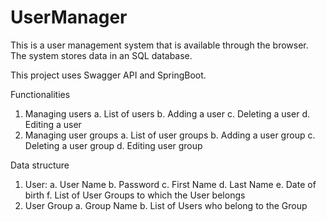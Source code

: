 # UserManager

This is a user management system that is available through the browser.
The system stores data in an SQL database.

This project uses Swagger API and SpringBoot.

Functionalities
1. Managing users
  a. List of users
  b. Adding a user
  c. Deleting a user
  d. Editing a user
2. Managing user groups
  a. List of user groups
  b. Adding a user group
  c. Deleting a user group
  d. Editing user group

Data structure
1. User:
  a. User Name
  b. Password
  c. First Name
  d. Last Name
  e. Date of birth
  f. List of User Groups to which the User belongs
2. User Group
  a. Group Name
  b. List of Users who belong to the Group
